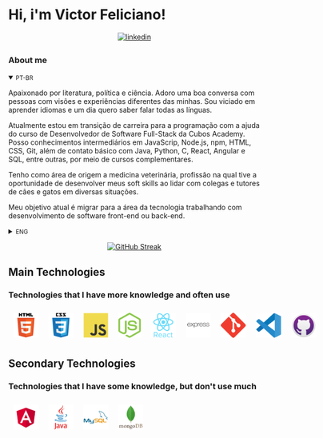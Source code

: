 # Hi, i'm Victor Feliciano! 

<div align="center">
  <a href="https://linkedin.com/in/victorjfeliciano" target="_blank">
    <img src=https://img.shields.io/badge/linkedin-%231E77B5.svg?&style=for-the-badge&logo=linkedin&logoColor=white alt=linkedin style="margin-bottom: 5px;" />
  </a>
</div>

### About me


<details open>
<summary><small>PT-BR</small></summary>

Apaixonado por literatura, política e ciência. Adoro uma boa conversa com pessoas com visões e experiências diferentes das minhas. Sou viciado em aprender idiomas e um dia quero saber falar todas as línguas. 

Atualmente estou em transição de carreira para a programação com a ajuda do curso de Desenvolvedor de Software Full-Stack da Cubos Academy. Posso conhecimentos intermediários em JavaScrip, Node.js, npm, HTML, CSS, Git, além de contato básico com Java, Python, C, React, Angular e SQL, entre outras, por meio de cursos complementares.

Tenho como área de origem a medicina veterinária, profissão na qual tive a oportunidade de desenvolver meus soft skills ao lidar com colegas e tutores de cães e gatos em diversas situações.

 Meu objetivo atual é migrar para a área da tecnologia trabalhando com desenvolvimento de software front-end ou back-end.

</details>

<details>
<summary><small>ENG</small></summary>

I'm a veterinarian and I'm in a career transition to the area of technology. I am currently studying full-time at Cubes Academy and work on weekends. 

</details>

<div align="center">


[![GitHub Streak](https://github-readme-streak-stats.herokuapp.com?user=VetVictor33&theme=nightowl&hide_border=true&locale=pt_BR&date_format=j%20M%5B%20Y%5D&mode=weekly)](https://git.io/streak-stats)

</div>

## Main Technologies

### Technologies that I have more knowledge and often use

<div style ="display: flex">
<img style="margin: 10px" src="assets/html5.svg" alt="HTML5" title="HTML5" height="50" />
<img style="margin: 10px" src="assets/css3.svg" alt="CSS3" title="CSS3" height="50" />
<img style="margin: 10px" src="assets/javascript.svg" alt="JavaScript" title="JavaScript" height="50" />
<img style="margin: 10px" src="assets/nodejs.svg" alt="Node.js" title="Node.js" height="50" />
<img style="margin: 10px" src="assets/reactjs.svg" alt="React" title="React" height="50" />
<img style="margin: 10px" src="assets/express.svg" alt="Express.js" title="Express.js" height="50" />
<img style="margin: 10px" src="assets/git.svg" alt="Git" title="Git" height="50" />
<img style="margin: 10px" src="assets/visual-studio-code.svg" alt="Visual Studio Code" title="Visual Studio Code" height="50" />
<img style="margin: 10px" src="assets/github-desktop.svg" alt="GitHub Desktop" title="GitHub Desktop" height="50" />
</div>

## Secondary Technologies

### Technologies that I have some knowledge, but don't use much

<div style ="display: flex" >
<img style="margin: 10px" src="assets/angular.svg" alt="Angular" title="Angular" height="50" />
<img style="margin: 10px" src="assets/java.svg" alt="Java" title="Java" height="50" />
<img style="margin: 10px" src="assets/mysql.svg" alt="MySQL" title="MySQL" height="50" />
<img style="margin: 10px" src="assets/mongodb.svg" alt="MongoDB" title="MongoDB" height="50" />
</div>
